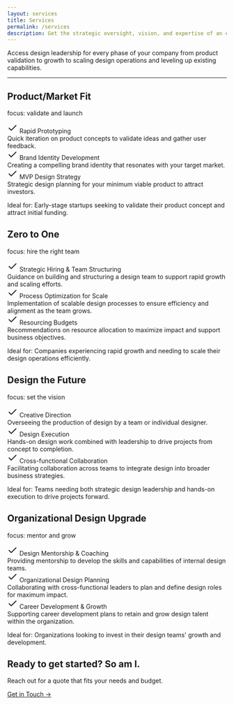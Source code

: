 ```yaml
---
layout: services
title: Services
permalink: /services
description: Get the strategic oversight, vision, and expertise of an experienced Chief Design Officer on your terms. As a Fractional CDO, I provide hands-on design leadership tailored to the unique needs of your organization, helping you drive impactful design strategies, establish a powerful brand presence, and scale your product or service experience.
---
```


<p class="fade-in-element">Access design leadership for every phase of your company from product validation to growth to scaling design operations and leveling up existing capabilities.</p>

<hr class="hr-separator fade-in-element">
<div class="services__container">
    <div class="services__package fade-in-element">
      <h2 class="services__title">Product/Market Fit</h2>
      <p class="services__description">focus: validate and launch</p>
      <div class="services__service-title"><svg xmlns="http://www.w3.org/2000/svg" width="24" height="24" viewBox="0 0 24 24" fill="none" stroke="currentColor" stroke-width="2" stroke-linecap="round" stroke-linejoin="round" class="lucide lucide-check"><path d="M20 6 9 17l-5-5"/></svg> Rapid Prototyping</div>
      <div class="services__service-description">Quick iteration on product concepts to validate ideas and gather user feedback.</div>
      <div class="services__service-title"><svg xmlns="http://www.w3.org/2000/svg" width="24" height="24" viewBox="0 0 24 24" fill="none" stroke="currentColor" stroke-width="2" stroke-linecap="round" stroke-linejoin="round" class="lucide lucide-check"><path d="M20 6 9 17l-5-5"/></svg> Brand Identity Development</div>
      <div class="services__service-description">Creating a compelling brand identity that resonates with your target market.</div>
      <div class="services__service-title"><svg xmlns="http://www.w3.org/2000/svg" width="24" height="24" viewBox="0 0 24 24" fill="none" stroke="currentColor" stroke-width="2" stroke-linecap="round" stroke-linejoin="round" class="lucide lucide-check"><path d="M20 6 9 17l-5-5"/></svg> MVP Design Strategy</div>
      <div class="services__service-description">Strategic design planning for your minimum viable product to attract investors.</div>
      <p class="services__ideal">Ideal for: Early-stage startups seeking to validate their product concept and attract initial funding.</p>
    </div>
    <div class="services__package fade-in-element">
      <h2 class="services__title">Zero to One</h2>
      <p class="services__description">focus: hire the right team</p>
      <div class="services__service-title"><svg xmlns="http://www.w3.org/2000/svg" width="24" height="24" viewBox="0 0 24 24" fill="none" stroke="currentColor" stroke-width="2" stroke-linecap="round" stroke-linejoin="round" class="lucide lucide-check"><path d="M20 6 9 17l-5-5"/></svg> Strategic Hiring & Team Structuring</div>
      <div class="services__service-description">Guidance on building and structuring a design team to support rapid growth and scaling efforts.</div>
      <div class="services__service-title"><svg xmlns="http://www.w3.org/2000/svg" width="24" height="24" viewBox="0 0 24 24" fill="none" stroke="currentColor" stroke-width="2" stroke-linecap="round" stroke-linejoin="round" class="lucide lucide-check"><path d="M20 6 9 17l-5-5"/></svg> Process Optimization for Scale</div>
      <div class="services__service-description">Implementation of scalable design processes to ensure efficiency and alignment as the team grows.</div>
      <div class="services__service-title"><svg xmlns="http://www.w3.org/2000/svg" width="24" height="24" viewBox="0 0 24 24" fill="none" stroke="currentColor" stroke-width="2" stroke-linecap="round" stroke-linejoin="round" class="lucide lucide-check"><path d="M20 6 9 17l-5-5"/></svg> Resourcing Budgets</div>
      <div class="services__service-description">Recommendations on resource allocation to maximize impact and support business objectives.</div>
      <p class="services__ideal">Ideal for: Companies experiencing rapid growth and needing to scale their design operations efficiently.</p>
    </div>
    <div class="services__package fade-in-element">
      <h2 class="services__title">Design the Future</h2>
      <p class="services__description">focus: set the vision</p>
      <div class="services__service-title"><svg xmlns="http://www.w3.org/2000/svg" width="24" height="24" viewBox="0 0 24 24" fill="none" stroke="currentColor" stroke-width="2" stroke-linecap="round" stroke-linejoin="round" class="lucide lucide-check"><path d="M20 6 9 17l-5-5"/></svg> Creative Direction</div>
      <div class="services__service-description">Overseeing the production of design by a team or individual designer.</div>
      <div class="services__service-title"><svg xmlns="http://www.w3.org/2000/svg" width="24" height="24" viewBox="0 0 24 24" fill="none" stroke="currentColor" stroke-width="2" stroke-linecap="round" stroke-linejoin="round" class="lucide lucide-check"><path d="M20 6 9 17l-5-5"/></svg> Design Execution</div>
      <div class="services__service-description">Hands-on design work combined with leadership to drive projects from concept to completion.</div>
      <div class="services__service-title"><svg xmlns="http://www.w3.org/2000/svg" width="24" height="24" viewBox="0 0 24 24" fill="none" stroke="currentColor" stroke-width="2" stroke-linecap="round" stroke-linejoin="round" class="lucide lucide-check"><path d="M20 6 9 17l-5-5"/></svg> Cross-functional Collaboration</div>
      <div class="services__service-description">Facilitating collaboration across teams to integrate design into broader business strategies.</div>
      <p class="services__ideal">Ideal for: Teams needing both strategic design leadership and hands-on execution to drive projects forward.</p>
    </div>
    <div class="services__package fade-in-element">
      <h2 class="services__title">Organizational Design Upgrade</h2>
      <p class="services__description">focus: mentor and grow</p>
      <div class="services__service-title"><svg xmlns="http://www.w3.org/2000/svg" width="24" height="24" viewBox="0 0 24 24" fill="none" stroke="currentColor" stroke-width="2" stroke-linecap="round" stroke-linejoin="round" class="lucide lucide-check"><path d="M20 6 9 17l-5-5"/></svg> Design Mentorship & Coaching</div>
      <div class="services__service-description">Providing mentorship to develop the skills and capabilities of internal design teams.</div>
      <div class="services__service-title"><svg xmlns="http://www.w3.org/2000/svg" width="24" height="24" viewBox="0 0 24 24" fill="none" stroke="currentColor" stroke-width="2" stroke-linecap="round" stroke-linejoin="round" class="lucide lucide-check"><path d="M20 6 9 17l-5-5"/></svg> Organizational Design Planning</div>
      <div class="services__service-description">Collaborating with cross-functional leaders to plan and define design roles for maximum impact.</div>
      <div class="services__service-title"><svg xmlns="http://www.w3.org/2000/svg" width="24" height="24" viewBox="0 0 24 24" fill="none" stroke="currentColor" stroke-width="2" stroke-linecap="round" stroke-linejoin="round" class="lucide lucide-check"><path d="M20 6 9 17l-5-5"/></svg> Career Development & Growth</div>
      <div class="services__service-description">Supporting career development plans to retain and grow design talent within the organization.</div>
      <p class="services__ideal">Ideal for: Organizations looking to invest in their design teams' growth and development.</p>
    </div>
</div>

<div class="mt-16 cta-box fade-in-element border-gray-200 dark:border-gray-800 border-2 p-12 md:p-24 rounded-2xl">
  <h2 class="text-2xl font-bold mt-0 mb-4">Ready to get started? So am I.</h2>
  <p class="dark:text-gray-300 text-lg mb-6">Reach out for a quote that fits your needs and budget.</p>
  <a href="/contact" class="inline-block text-xl">Get in Touch &rarr;</a>
</div>
